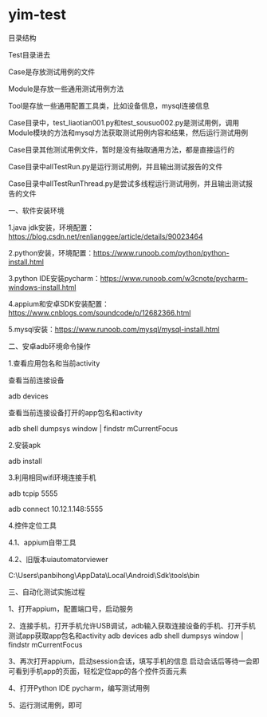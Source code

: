 # yim-test
目录结构

Test目录进去

Case是存放测试用例的文件

Module是存放一些通用测试用例方法

Tool是存放一些通用配置工具类，比如设备信息，mysql连接信息


Case目录中，test_liaotian001.py和test_sousuo002.py是测试用例，调用Module模块的方法和mysql方法获取测试用例内容和结果，然后运行测试用例

Case目录其他测试用例文件，暂时是没有抽取通用方法，都是直接运行的


Case目录中allTestRun.py是运行测试用例，并且输出测试报告的文件

Case目录中allTestRunThread.py是尝试多线程运行测试用例，并且输出测试报告的文件





一、软件安装环境

1.java jdk安装，环境配置：https://blog.csdn.net/renlianggee/article/details/90023464

2.python安装，环境配置：https://www.runoob.com/python/python-install.html

3.python IDE安装pycharm：https://www.runoob.com/w3cnote/pycharm-windows-install.html

4.appium和安卓SDK安装配置：https://www.cnblogs.com/soundcode/p/12682366.html

5.mysql安装：https://www.runoob.com/mysql/mysql-install.html

二、安卓adb环境命令操作

1.查看应用包名和当前activity

查看当前连接设备

adb devices

查看当前连接设备打开的app包名和activity


adb shell dumpsys window | findstr mCurrentFocus


2.安装apk

adb install 


3.利用相同wifi环境连接手机

adb tcpip 5555

adb connect 10.12.1.148:5555


4.控件定位工具

4.1、appium自带工具


4.2、旧版本uiautomatorviewer

C:\Users\panbihong\AppData\Local\Android\Sdk\tools\bin



三、自动化测试实施过程


1、打开appium，配置端口号，启动服务

 

2、连接手机，打开手机允许USB调试，adb输入获取连接设备的手机、打开手机测试app获取app包名和activity
adb devices
adb shell dumpsys window | findstr mCurrentFocus

3、再次打开appium，启动session会话，填写手机的信息
      启动会话后等待一会即可看到手机app的页面，轻松定位app的各个控件页面元素

 

 

4、打开Python IDE pycharm，编写测试用例

5、运行测试用例，即可





